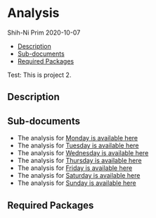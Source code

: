 Analysis
================
Shih-Ni Prim
2020-10-07

  - [Description](#description)
  - [Sub-documents](#sub-documents)
  - [Required Packages](#required-packages)

Test: This is project 2.

## Description

## Sub-documents

  - The analysis for [Monday is available here](Report-Monday.md)
  - The analysis for [Tuesday is available here](Report-Tuesday.md)
  - The analysis for [Wednesday is available here](Report-Wednesday.md)
  - The analysis for [Thursday is available here](Report-Thursday.md)
  - The analysis for [Friday is available here](Report-Friday.md)
  - The analysis for [Saturday is available here](Report-Saturday.md)
  - The analysis for [Sunday is available here](Report-Sunday.md)

## Required Packages
